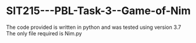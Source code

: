 # SIT215---PBL-Task-3--Game-of-Nim
The code provided is written in python and was tested using version 3.7
The only file required is Nim.py
